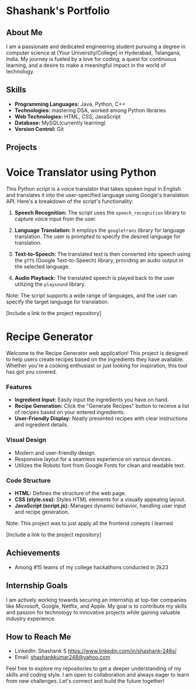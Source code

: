 # Shashank's Portfolio

## About Me

I am a passionate and dedicated engineering student pursuing a degree in computer science at [Your University/College] in Hyderabad, Telangana, India. My journey is fueled by a love for coding, a quest for continuous learning, and a desire to make a meaningful impact in the world of technology.

## Skills

- **Programming Languages:** Java, Python, C++
- **Technologies:** mastering DSA, worked among Python libraries
- **Web Technologies:** HTML, CSS, JavaScript
- **Database:** MySQL(currently learning)
- **Version Control:** Git

## Projects



# Voice Translator using Python

This Python script is a voice translator that takes spoken input in English and translates it into the user-specified language using Google's translation API. Here's a breakdown of the script's functionality:

1. **Speech Recognition:** The script uses the `speech_recognition` library to capture voice input from the user.

2. **Language Translation:** It employs the `googletrans` library for language translation. The user is prompted to specify the desired language for translation.

3. **Text-to-Speech:** The translated text is then converted into speech using the `gTTS` (Google Text-to-Speech) library, providing an audio output in the selected language.

4. **Audio Playback:** The translated speech is played back to the user utilizing the `playsound` library.

Note: The script supports a wide range of languages, and the user can specify the target language for translation.


[Include a link to the project repository]


# Recipe Generator

Welcome to the Recipe Generator web application! This project is designed to help users create recipes based on the ingredients they have available. Whether you're a cooking enthusiast or just looking for inspiration, this tool has got you covered.

### Features

- **Ingredient Input:** Easily input the ingredients you have on hand.
- **Recipe Generation:** Click the "Generate Recipes" button to receive a list of recipes based on your entered ingredients.
- **User-Friendly Display:** Neatly presented recipes with clear instructions and ingredient details.

### Visual Design

- Modern and user-friendly design.
- Responsive layout for a seamless experience on various devices.
- Utilizes the Roboto font from Google Fonts for clean and readable text.

### Code Structure

- **HTML:** Defines the structure of the web page.
- **CSS (style.css):** Styles HTML elements for a visually appealing layout.
- **JavaScript (script.js):** Manages dynamic behavior, handling user input and recipe generation.

Note: This project was to just apply all the frontend conepts I learned

[Include a link to the project repository]


## Achievements

- Among #15 teams of my college hackathons conducted in 2k23

## Internship Goals

I am actively working towards securing an internship at top-tier companies like Microsoft, Google, Netflix, and Apple. My goal is to contribute my skills and passion for technology to innovative projects while gaining valuable industry experience.

## How to Reach Me

- LinkedIn: Shashank S
    https://www.linkedin.com/in/shashank-248s/
- Email: shashankkumar248@yahoo.com


Feel free to explore my repositories to get a deeper understanding of my skills and coding style. I am open to collaboration and always eager to learn from new challenges. Let's connect and build the future together!

